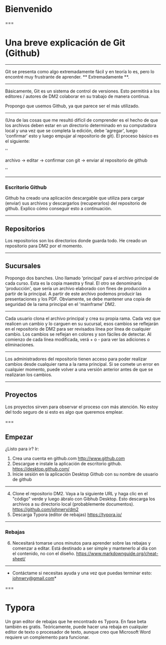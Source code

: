 # Bienvenido #

===

# Una breve explicación de Git (Github) #

---

Git se presenta como algo extremadamente fácil y en teoría lo es, pero lo encontré muy frustrante de aprender. ** Extremadamente **.

---

Básicamente, Git es un sistema de control de versiones. Esto permitirá a los editores / autores de DM2 colaborar en su trabajo de manera continua.

Propongo que usemos Github, ya que parece ser el más utilizado.

---

(Una de las cosas que me resultó difícil de comprender es el hecho de que los archivos deben estar en un directorio determinado en su computadora local y una vez que se completa la edición, debe 'agregar', luego 'confirmar' esto y luego empujar al repositorio de git).
El proceso básico es el siguiente:

''

archivo -> editar -> confirmar con git -> enviar al repositorio de github

''


---
### Escritorio Github ###

Github ha creado una aplicación descargable que utiliza para cargar (enviar) sus archivos y descargarlos (recuperarlos) del repositorio de github. Explico cómo conseguir esto a continuación.


---

## Repositorios ##

Los repositorios son los directorios donde guarda todo. He creado un repositorio para DM2 por el momento.

---

## Sucursales ##

Propongo dos banches. Uno llamado 'principal' para el archivo principal de cada curso. Esta es la copia maestra y final. El otro se denominaría 'producción', que sería un archivo elaborado con fines de producción a partir de la principal. A partir de este archivo podemos producir las presentaciones y los PDF.
Obviamente, se debe mantener una copia de seguridad de la rama principal en el 'mainframe' DM2.

---

Cada usuario clona el archivo principal y crea su propia rama. Cada vez que realicen un cambio y lo carguen en su sucursal, esos cambios se reflejarán en el repositorio de DM2 para ser revisados línea por línea de cualquier cambio. Los cambios se reflejan en colores y son fáciles de detectar. Al comienzo de cada línea modificada, verá + o - para ver las adiciones o eliminaciones.

---

Los administradores del repositorio tienen acceso para poder realizar cambios desde cualquier rama a la rama principal. Si se comete un error en cualquier momento, puede volver a una versión anterior antes de que se realizaran los cambios.

---

## Proyectos ##

Los proyectos sirven para observar el proceso con más atención. No estoy del todo seguro de si esto es algo que queremos emplear.

===

## Empezar ##

¿Listo para ir? Ir:

1. Crea una cuenta en github.com
http://www.github.com
2. Descargue e instale la aplicación de escritorio github.
https://desktop.github.com/
3. Inicie sesión en la aplicación Desktop Github con su nombre de usuario de github

---

4. Clone el repositorio DM2. Vaya a la siguiente URL y haga clic en el "código" verde y luego ábralo con Gibhub Desktop. Esto descarga los archivos a su directorio local (probablemente documentos).
https://github.com/johnwry/dm2
5. Descarga Typora (editor de rebajas)
https://typora.io/

---
### Rebajas ###

6. Necesitará tomarse unos minutos para aprender sobre las rebajas y comenzar a editar. Está destinado a ser simple y mantenerlo al día con el contenido, no con el diseño.
https://www.markdownguide.org/cheat-sheet/

---

* Contáctame si necesitas ayuda y una vez que puedas terminar esto: johnwry@gmail.com*


===

# Typora #

Un gran editor de rebajas que he encontrado es Typora. En fase beta también es gratis.
Teóricamente, puede hacer una rebaja en cualquier editor de texto o procesador de texto, aunque creo que Microsoft Word requiere un complemento para funcionar.